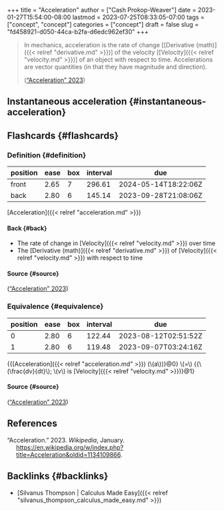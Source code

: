 +++
title = "Acceleration"
author = ["Cash Prokop-Weaver"]
date = 2023-01-27T15:54:00-08:00
lastmod = 2023-07-25T08:33:05-07:00
tags = ["concept", "concept"]
categories = ["concept"]
draft = false
slug = "fd458921-d050-44ca-b2fa-d6edc962ef30"
+++

> In mechanics, acceleration is the rate of change [[Derivative (math)]({{< relref "derivative.md" >}})] of the velocity [[Velocity]({{< relref "velocity.md" >}})] of an object with respect to time. Accelerations are vector quantities (in that they have magnitude and direction).
>
> (<a href="#citeproc_bib_item_1">“Acceleration” 2023</a>)


## Instantaneous acceleration {#instantaneous-acceleration}


## Flashcards {#flashcards}


### Definition {#definition}

| position | ease | box | interval | due                  |
|----------|------|-----|----------|----------------------|
| front    | 2.65 | 7   | 296.61   | 2024-05-14T18:22:06Z |
| back     | 2.80 | 6   | 145.14   | 2023-09-28T21:08:06Z |

[Acceleration]({{< relref "acceleration.md" >}})


#### Back {#back}

-   The rate of change in [Velocity]({{< relref "velocity.md" >}}) over time
-   The [Derivative (math)]({{< relref "derivative.md" >}}) of [Velocity]({{< relref "velocity.md" >}}) with respect to time


#### Source {#source}

(<a href="#citeproc_bib_item_1">“Acceleration” 2023</a>)


### Equivalence {#equivalence}

| position | ease | box | interval | due                  |
|----------|------|-----|----------|----------------------|
| 0        | 2.80 | 6   | 122.44   | 2023-08-12T02:51:52Z |
| 1        | 2.80 | 6   | 119.48   | 2023-09-07T03:24:16Z |

{{[Acceleration]({{< relref "acceleration.md" >}}) (\\(a\\))}@0} \\(=\\) {{\\(\frac{dv}{dt}\\); \\(v\\) is [Velocity]({{< relref "velocity.md" >}})}@1}


#### Source {#source}

(<a href="#citeproc_bib_item_1">“Acceleration” 2023</a>)

## References

<style>.csl-entry{text-indent: -1.5em; margin-left: 1.5em;}</style><div class="csl-bib-body">
  <div class="csl-entry"><a id="citeproc_bib_item_1"></a>“Acceleration.” 2023. <i>Wikipedia</i>, January. <a href="https://en.wikipedia.org/w/index.php?title=Acceleration&oldid=1134109866">https://en.wikipedia.org/w/index.php?title=Acceleration&#38;oldid=1134109866</a>.</div>
</div>


## Backlinks {#backlinks}

-   [Silvanus Thompson | Calculus Made Easy]({{< relref "silvanus_thompson_calculus_made_easy.md" >}})
